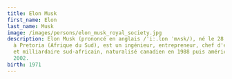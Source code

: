 ```yaml
---
title: Elon Musk
first_name: Elon
last_name: Musk
image: /images/persons/elon_musk_royal_society.jpg
description: Elon Musk (prononcé en anglais /ˈiː.lɒn ˈmʌsk/), né le 28 juin 1971
  à Pretoria (Afrique du Sud), est un ingénieur, entrepreneur, chef d'entreprise
  et milliardaire sud-africain, naturalisé canadien en 1988 puis américain en
  2002.
birth: 1971
---
```

